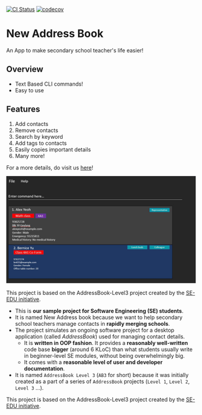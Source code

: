 [![CI Status](https://github.com/se-edu/addressbook-level3/workflows/Java%20CI/badge.svg)](https://github.com/se-edu/addressbook-level3/actions)
[![codecov](https://codecov.io/gh/se-edu/addressbook-level3/branch/master/graph/badge.svg)](https://codecov.io/gh/se-edu/addressbook-level3)

# New Address Book

An App to make secondary school teacher's life easier!

## Overview
* Text Based CLI commands!
* Easy to use

## Features

1. Add contacts
2. Remove contacts
3. Search by keyword
4. Add tags to contacts
5. Easily copies important details
6. Many more!

For a more details, do visit us [here](https://ay2122s1-cs2103-t16-3.github.io/tp/UserGuide.html#quick-start)!

![Ui](docs/images/Ui.png)

This project is based on the AddressBook-Level3 project created by the [SE-EDU initiative](https://se-education.org).

* This is **our sample project for Software Engineering (SE) students**.<br>
* It is named New Address book because we want to help secondary school teachers manage contacts in **rapidly merging schools**.
* The project simulates an ongoing software project for a desktop application (called _AddressBook_) used for managing contact details.
  * It is **written in OOP fashion**. It provides a **reasonably well-written** code base **bigger** (around 6 KLoC) than what students usually write in beginner-level SE modules, without being overwhelmingly big.
  * It comes with a **reasonable level of user and developer documentation**.
* It is named `AddressBook Level 3` (`AB3` for short) because it was initially created as a part of a series of `AddressBook` projects (`Level 1`, `Level 2`, `Level 3` ...).

This project is based on the AddressBook-Level3 project created by the [SE-EDU initiative](https://se-education.org).
